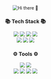 <div align=center>
<img src="https://capsule-render.vercel.app/api?type=waving&height=200&text=Hi%20there%20👋&fontAlign=80&fontAlignY=40&color=gradient&fontSize=40" alt="Hi there 👋" style="max-width: 100%;">

<div align=center>
	<h3>📚 Tech Stack 📚</h3>
</div>

<div align="center">
	<img src="https://img.shields.io/badge/java-%23ED8B00.svg?style=for-the-badge&logo=openjdk&logoColor=white" /> 	
	<img src="https://img.shields.io/badge/Kotlin-7F52FF?style=for-the-badge&logo=Kotlin&logoColor=white" /> 	
	<img src="https://img.shields.io/badge/spring-%236DB33F.svg?style=for-the-badge&logo=spring&logoColor=white" />
	<img src="https://img.shields.io/badge/mysql-%2300f.svg?style=for-the-badge&logo=mysql&logoColor=white" /> <br/>
	<img src="https://img.shields.io/badge/AWS-%23FF9900.svg?style=for-the-badge&logo=amazon-aws&logoColor=white" />
	<img src="https://img.shields.io/badge/Apache%20Kafka-000?style=for-the-badge&logo=apachekafka" />
<!-- 	<img src="https://img.shields.io/badge/Rabbitmq-FF6600?style=for-the-badge&logo=rabbitmq&logoColor=white" /> -->
	<img src="https://img.shields.io/badge/redis-%23DD0031.svg?style=for-the-badge&logo=redis&logoColor=white" />
</div>



<div align=center>
	<h3>⚙️ Tools ⚙️</h3>
</div>

<div align="center">
	<img src="https://img.shields.io/badge/IntelliJIDEA-000000.svg?style=for-the-badge&logo=intellij-idea&logoColor=white" /> 	
	<img src="https://img.shields.io/badge/Visual%20Studio%20Code-0078d7.svg?style=for-the-badge&logo=visual-studio-code&logoColor=white" /><br/> 	
	<img src="https://img.shields.io/badge/github-%23121011.svg?style=for-the-badge&logo=github&logoColor=white" /> 	
	<img src="https://img.shields.io/badge/Slack-4A154B?style=for-the-badge&logo=slack&logoColor=white" /> 	
 	<img src="https://img.shields.io/badge/jira-%230A0FFF.svg?style=for-the-badge&logo=jira&logoColor=white" /> 	
  	<img src="https://img.shields.io/badge/confluence-%23172BF4.svg?style=for-the-badge&logo=confluence&logoColor=white" /> 	
</div>
</div>
